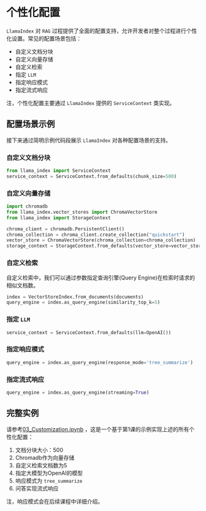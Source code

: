 # 个性化配置

`LlamaIndex` 对 `RAG` 过程提供了全面的配置支持，允许开发者对整个过程进行个性化设置。常见的配置场景包括：

- 自定义文档分块
- 自定义向量存储
- 自定义检索
- 指定 `LLM`
- 指定响应模式
- 指定流式响应

注，个性化配置主要通过 `LlamaIndex` 提供的 `ServiceContext` 类实现。

## 配置场景示例

接下来通过简明示例代码段展示 `LlamaIndex` 对各种配置场景的支持。

### 自定义文档分块

```python
from llama_index import ServiceContext
service_context = ServiceContext.from_defaults(chunk_size=500)
```

### 自定义向量存储

```python
import chromadb
from llama_index.vector_stores import ChromaVectorStore
from llama_index import StorageContext

chroma_client = chromadb.PersistentClient()
chroma_collection = chroma_client.create_collection("quickstart")
vector_store = ChromaVectorStore(chroma_collection=chroma_collection)
storage_context = StorageContext.from_defaults(vector_store=vector_store)
```

### 自定义检索

自定义检索中，我们可以通过参数指定查询引擎(Query Engine)在检索时请求的相似文档数。

```python
index = VectorStoreIndex.from_documents(documents)
query_engine = index.as_query_engine(similarity_top_k=5)
```

### 指定 `LLM`

```python
service_context = ServiceContext.from_defaults(llm=OpenAI())
```

### 指定响应模式

```python
query_engine = index.as_query_engine(response_mode='tree_summarize')
```
### 指定流式响应

```python
query_engine = index.as_query_engine(streaming=True)
```

## 完整实例

请参考[03_Customization.ipynb](./03_Customization.ipynb) ，这是一个基于第1课的示例实现上述的所有个性化配置：
1. 文档分块大小：500
2. Chromadb作为向量存储
3. 自定义检索文档数为5
4. 指定大模型为OpenAI的模型
5. 响应模式为 `tree_summarize`
6. 问答实现流式响应

注，响应模式会在后续课程中详细介绍。
